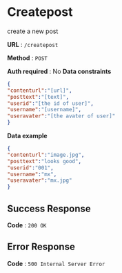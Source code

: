 # Createpost

create a new post

**URL** : `/createpost`

**Method** : `POST`

**Auth required** : No
**Data constraints**

```json
{
"contenturl":"[url]",
"posttext":"[text]",
"userid":"[the id of user]",
"username":"[username]",
"useravater":"[the avater of user]"
}

```

**Data example**

```json
{
"contenturl":"image.jpg",
"posttext":"looks good",
"userid":"001",
"username":"mx",
"useravater":"mx.jpg"
}
```


## Success Response

**Code** : `200 OK`
## Error Response

**Code** : `500 Internal Server Error`

